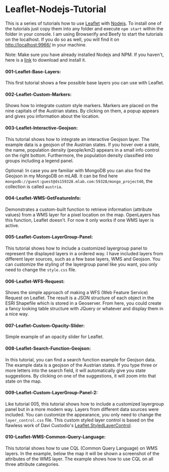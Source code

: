 # Leaflet-Nodejs-Tutorial

This is a series of tutorials how to use [Leaflet](http://leafletjs.com/) with [Nodejs](https://nodejs.org/en/). To install one of the tutorials just copy them into any folder and execute `npm start` within the folder in your console.
I am using Browserify and Beefy to start the tutorials on the localhost. If you do so as well, you will find it on <http://localhost:9966/> in your machine.

Note: Make sure you have already installed Nodejs and NPM. If you haven't, here is a [link](https://nodejs.org/en/download/) to download and install it.

#### 001-Leaflet-Base-Layers:
This first tutorial shows a few possible base layers you can use with Leaflet.

#### 002-Leaflet-Custom-Markers:
Shows how to integrate custom style markers. Markers are placed on the nine capitals of the Austrian states. By clicking on them, a popup appears and gives you information about the location.

#### 003-Leaflet-Interactive-Geojson:
This tutorial shows how to integrate an interactive Geojson layer. The example data is a geojson of the Austrian states. If you hover over a state, the name, population density (people/km2) appears in a small info control on the right bottom. Furthermore, the population density classified into groups including a legend panel.

Optional: In case you are familiar with MongoDB you can also find the Geojson in my MongoDB on mLAB. It can be find here `mongodb://guest:guest@ds159328.mlab.com:59328/mongo_project40`, the collection is called `austria`.

#### 004-Leaflet-WMS-GetFeatureInfo:
Demonstrates a custom-built function to retrieve information (attribute values) from a WMS layer for a pixel location on the map. OpenLayers has this function, Leaflet doesn't. For now it only works if one WMS layer is active.

#### 005-Leaflet-Custom-LayerGroup-Panel:
This tutorial shows how to include a customized layergroup panel to represent the displayed layers in a ordered way. I have included layers from different layer sources, such as a few base layers, WMS and Geojson. You can customize the styling of the layergroup panel like you want, you only need to change the `style.css` file.

#### 006-Leaflet-WFS-Request:
Shows the simple approach of making a WFS (Web Feature Service) Request on Leaflet. The result is a JSON structure of each object in the ESRI Shapefile which is stored in a Geoserver. From here, you could create a fancy looking table structure with JQuery or whatever and display them in a nice way.

#### 007-Leaflet-Custom-Opacity-Slider:
Simple example of an opacity slider for Leaflet.


#### 008-Leaflet-Search-Function-Geojson:
In this tutorial, you can find a search function example for Geojson data. The example data is a geojson of the Austrian states. If you type three or more letters into the search field, it will automatically give you state suggestions. By clicking on one of the suggestions, it will zoom into that state on the map.

#### 009-Leaflet-Custom-LayerGroup-Panel-2:
Like tutorial 005, this tutorial shows how to include a customized layergroup panel but in a more modern way. Layers from different data sources were included. You can customize the appearance, you only need to change the `layer_control.css` file. This custom styled layer control is based on the flawless work of Davi Custodio's [Leaflet.StyledLayerControl](https://github.com/davicustodio/Leaflet.StyledLayerControl).

#### 010-Leaflet-WMS-Common-Query-Language:
This tutorial shows how to use CQL (Common Query Language) on WMS layers. In the example, below the map it will be shown a screenshot of the attributes of the WMS layer. The example shows how to use CQL on all three attribute categories.

